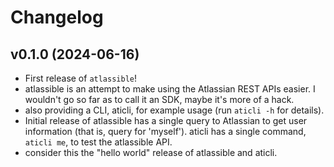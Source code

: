 # Changelog

## v0.1.0 (2024-06-16)

- First release of `atlassible`!
- atlassible is an attempt to make using the Atlassian REST APIs easier.
  I wouldn't go so far as to call it an SDK, maybe it's more of a hack.
- also providing a CLI, aticli, for example usage
  (run `aticli -h` for details).
- Initial release of atlassible has a single query to Atlassian to get user information 
  (that is, query for 'myself').
  aticli has a single command, `aticli me`, to test the atlassible API.
- consider this the "hello world" release of atlassible and aticli. 

